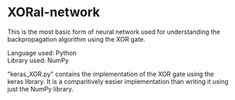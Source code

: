 # XORal-network
This is the most basic form of neural network used for understanding the backpropagation algorithm using the XOR gate.

Language used: Python<br>
Library used: NumPy<br>

"keras_XOR.py" contains the implementation of the XOR gate using the keras library. It is a comparitively easier implementation than writing it using just the NumPy library. 
